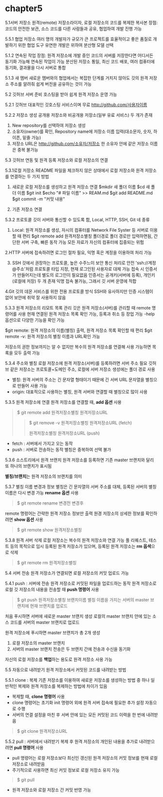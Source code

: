 # chapter5
5.1서버 저장소 
원격(remote) 저장소라이자, 로컬 저장소의 코드를 복제한 복사본
장점: 코드의 안전한 보관, 소스 코드를 다른 사람들과 공유, 협업하여 개발 진행 가능

5.5.1 협업 저장소
여러 명의 개발자가 규모가 큰 프로젝트를 효율적이고 좋은 품질로 개발하기 위한 협업 도구
유연한 개발은 위하여 분산형 모델 선택

5.1.2 연속된 작업
장점: 원격 저장소에 개발 중인 코드의 서버를 저장한다면 어디서든 동기화 가능해 연속된 작업이 가능
분산된 저장소 통일, 최신 코드 배포, 여러 컴퓨터에 동기화, 결과물을 다시 서버로 통합

5.1.3 새 멤버
새로운 멤버와의 협업에서는 복잡한 단계를 거치지 않아도 깃의 원격 저장소 주소를 알려줘 쉽게
버전을 공유하는 것이 가능

5.2 깃허브 서버 준비
호스팅을 받아 쉽게 원격 저장소 운영 가능

5.2.1 깃허브
대표적인 깃호스팅 서비스이며 무료
http://github.com/사용자이름

5.2.2 저장소 생성
공개용 저장소와 비공개용 저장소(일부 유료 서비스) 두 개가 존재

1. New repository를 선택하여 저장소 생성 
2. 소유자(owner)를 확인, Repository name에 저장소 이름 입력(대소문자, 숫자, 하이픈, 밑줄 가능)
3. 저장소 URL은 http://github.com/소유자/저장소
한 소유자 안에 같은 저장소 이름은 중복 불가능

5.3 깃허브 연동 및 원격 등록
저장소와 로컬 저장소의 연결

5.3.1로컬 저장소
README 파일을 체크하지 않은 상태에서 로컬 저장소와 원격 저장소를 연결하는 두 가지 방법
1. 새로운 로컬 저장소를 생성하고 원격 저장소 연결
$mkdir 새 폴더 이름
$cd 새 폴더 이름
$git init
$echo "# 파일 이름" >> REAM.md
$git add README.md
$git commit -m "커밋 내용"

2. 기존 저장소 연결

5.3.2 프로토콜
깃이 서버와 통신할 수 있도록 함, Local, HTTP, SSH, Git 네 종류

1. Local: 원격 저장소를 생성, 자시의 컴퓨터를 Network File Syster 등 서버로 이용할 때 편리
$git remote add 원격저장소별칭 폴더경로
폴더 경로만 입력하면됨, 간단한 서버 구축, 빠른 동작 가능 
모든 자료가 자신의 컴퓨터에 집중되는 위험

2.HTTP
서버에 접속하려면 로그인 절차 필요, 익명 혹은 계정을 이용하여 처리 가능

3. SSH
깃에서 권장하는 프로토콜, 높은 수주느이 보안 통신 처리로 안전
'ssh://계정@주소'처럼 프로토콜 타입 지정, 현재 로그인된 사용자로 대체 가능
접속 시 인증서가 만들어지는데 별도의 로그인이 필요없음
인증서는 공개키(서버에 등록), 개인키(로컬에 저장) 두 개 존재
익명 접속 불가능, 그래서 깃 서버 운영에 적합

4.Git
깃의 데몬 서비스를 위한 전용 프로토콜 방식
SSH와 유사하지만 인증 시스템이 없어 보안에 취약
잘 사용하지 않음

5.3.3 원격 저장소의 리모트 목록 관리
깃은 원격 저장소(서버)를  관리할 때 remote 명령어를 사용
현재 연결된 원격 저장소 목록 확인 가능, 등록과 취소 등 장업 가능
-help옵션으로 다양한 기능을 확인 가능
 
$git remote: 원격 저장소의 이름(별칭) 출력, 원격 저장소 목록 확인할 때 편리
$git remote -v: 원격 저장소의 별칭 이름과 URL확인 가능

저장소의 권한 정보까지는 알 수 없지만 복수의 원격 저장소를 연결해 사용 가능하면 목록을 모두 출력 가능

5.3.4 주소와 별칭
로컬 저장소에 원격 저장소(서버)를 등록하려면 서버 주소 필요
깃허브 같은 저장소는 프로토콜+도메인 주소, 로컬에 서버 저장소 생성에는 폴더 경로 사용

- 별칭: 원격 서버의 주소는 긴 문자열 형태이기 때문에 긴 서버 URL 문자열을 별칭으로 만들어 사용 가능
- origin: 대표적으로 사용하는 별칭, 원격 서버와 연결할 때 별칭으로 많이 사용

5.3.5 원격 저장소에 연결
원격 저장소를 연결할 때, **add 옵션** 사용
> $ git remote add 원격저장소별칭 원격저장소URL
>> $ git remove -v
>> 원격저장소별칭 원격저장소URL (fetch)
>> 
>> 원격저장소별칭 원격저장소URL (push)

- fetch : 서버에서 가지고 오는 동작
- push : 서버로 전송하는 동작
 별칭은 중복하여 선택 불가
 
 5.3.6 소스트리에서 원격 브랜치
 원격 저장소를 등록하면 기존 master 브랜치와 달리 또 하나의 브랜치가 표시됨
 
 **별칭/브랜치**는 원격 저장소의 브랜치를 의미
 
 5.3.7 별칭 이름 변경과 정보
 별칭은 긴 문자열의 서버 주소를 대체,
 등록된 서버의 별칭 이름은 다시 변경 가능 **rename 옵션** 사용
 > $ git remote rename 변경전 변경후
 
 remote 명령어는 간략한 원격 저장소 정보만 출력
 원경 저장소의 상세한 정보를 확인하려면 **show 옵션** 사용
 > $ git remote show 원격저장소별칭
 
 5.3.8 원격 서버 삭제
 로컬 저장소는 복수의 원격 저장소와 연결 가능
 풀 리퀘스트, 테스트 등의 목적으로 임시 등록된 원격 저장소가 있으며, 등록된 원격 저장소는 **rm 옵셕**으로 삭제 
 > $ git remote rm 원격저장소별칭
 
 5.4 서버 전송
 원격 저장소가 연결되면 로컬 저장소의 커밋 업로드 가능
 
 5.4.1 push : 서버에 전송
 원격 저장소로 커밋된 파일을 업로드하는 동작
 원격 저장소로 로컬 깃 저장소의 내용을 전송할 때 **push 명령어** 사용
 > $ git push 원격저장소별칭 브랜치이름
 별칭 이름을 가지는 서버의 master 브랜치에 현재 브랜치를 업로드
 
 처음 푸시하면 서버에 새로운 master 브랜치 생성
 로컬의 master 브랜치 안에 있는 소스 코드를 서버의 master 브랜치로 업로드
 
 원격 저장소에 푸시하면 master 브랜치가 총 2개 생성
  1. 로컬 저장소의 master 브랜치
  2. 서버의 master 브랜치
 전송은 두 브랜치 간에 전송과 수신을 동기화
 
 자신의 로컬 저장소를 **백업**하는 용도로 원격 저장소 사용 가능
 
 5.5 자동으로 내려받기
 원격 저장소에서 커밋된 코드를 내려받는 방법
 
 5.5.1 clone : 복제
 기존 저장소를 이용하여 새로운 저장소를 생성하는 방법 중 하나
 일반적인 복제와 원격 저장소를 복제하는 방법에 차이가 있음
 + 복제할 때, **clone 명령어** 사용
  + clone 명령어는 초기화 init 명령어 외에 원격 서버 접속에 필요한 추가 설정 자동으로 수행
  + 서버의 연결 설정을 마친 후 서버 안에 있는 모든 커밋된 코드 이력을 한 번에 내려받음
   > $ git clone 원격저장소URL
   
 5.5.2 pull : 서버에서 내려받기
 복제 후 원격 저장소의 개인된 내용을 추가로 내려받으려면 **pull 명령어** 사용
  + pull 명령어는 로컬 저장소보다 최신인 갱신된 원격 저장소의 커밋 정보를 현재 로컬 저장소로 내려받음
  + 주기적으로 사용하면 최신 커밋 정보로 로컬 저장소 유지 가능
   > $ git pull
  + 원격 저장소와 로컬 저장소 간 커밋 반영 가능
 
